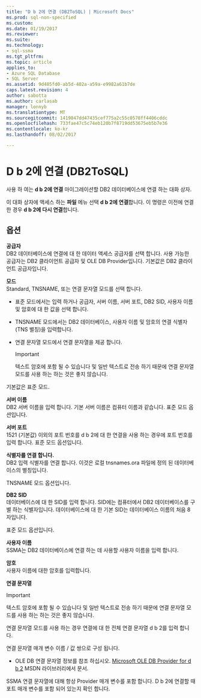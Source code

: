 ```yaml
---
title: "D b 2에 연결 (DB2ToSQL) | Microsoft Docs"
ms.prod: sql-non-specified
ms.custom: 
ms.date: 01/19/2017
ms.reviewer: 
ms.suite: 
ms.technology:
- sql-ssma
ms.tgt_pltfrm: 
ms.topic: article
applies_to:
- Azure SQL Database
- SQL Server
ms.assetid: 9d485fd0-ab5d-402a-a59a-e9982a61b7de
caps.latest.revision: 4
author: sabotta
ms.author: carlasab
manager: lonnyb
ms.translationtype: MT
ms.sourcegitcommit: 1419847dd47435cef775a2c55c0578ff4406cddc
ms.openlocfilehash: 733fae47c5c74eb120b7f8719dd53675eb5b7e36
ms.contentlocale: ko-kr
ms.lasthandoff: 08/02/2017

---
```

# <a name="connect-to-db2-db2tosql"></a>D b 2에 연결 (DB2ToSQL)
사용 하 여는 **d b 2에 연결** 마이그레이션할 DB2 데이터베이스에 연결 하는 대화 상자.  
  
이 대화 상자에 액세스 하는 **파일** 메뉴 선택 **d b 2에 연결**합니다. 이 명령은 이전에 연결한 경우 **d b 2에 다시 연결**합니다.  
  
## <a name="options"></a>옵션  
**공급자**  
DB2 데이터베이스에 연결에 대 한 데이터 액세스 공급자를 선택 합니다. 사용 가능한 공급자는 DB2 클라이언트 공급자 및 OLE DB Provider입니다. 기본값은 DB2 클라이언트 공급자입니다.  
  
**모드**  
Standard, TNSNAME, 또는 연결 문자열 모드를 선택 합니다.  
  
-   표준 모드에서는 입력 하거나 공급자, 서버 이름, 서버 포트, DB2 SID, 사용자 이름 및 암호에 대 한 값을 선택 합니다.  
  
-   TNSNAME 모드에서는 DB2 데이터베이스, 사용자 이름 및 암호의 연결 식별자 (TNS 별칭)을 입력합니다.  
  
-   연결 문자열 모드에서 연결 문자열을 제공 합니다.  
  
    > [!IMPORTANT]  
    > 텍스트 암호에 포함 될 수 있습니다 및 일반 텍스트로 전송 하기 때문에 연결 문자열 모드를 사용 하는 하는 것은 좋지 않습니다.  
  
기본값은 표준 모드.  
  
**서버 이름**  
DB2 서버 이름을 입력 합니다. 기본 서버 이름은 컴퓨터 이름과 같습니다. 표준 모드 옵션입니다.  
  
**서버 포트**  
1521 (기본값) 이외의 포트 번호를 d b 2에 대 한 연결을 사용 하는 경우에 포트 번호를 입력 합니다. 표준 모드 옵션입니다.  
  
**식별자를 연결 합니다.**  
DB2 입력 식별자를 연결 합니다. 이것은 로컬 tnsnames.ora 파일에 정의 된 데이터베이스의 별칭입니다.  
  
TNSNAME 모드 옵션입니다.  
  
**DB2 SID**  
데이터베이스에 대 한 SID를 입력 합니다. SID에는 컴퓨터에서 DB2 데이터베이스를 구별 하는 식별자입니다. 데이터베이스에 대 한 기본 SID는 데이터베이스 이름의 처음 8 자입니다.  
  
표준 모드 옵션입니다.  
  
**사용자 이름**  
SSMA는 DB2 데이터베이스에 연결 하는 데 사용할 사용자 이름을 입력 합니다.  
  
**암호**  
사용자 이름에 대한 암호를 입력합니다.  
  
**연결 문자열**  
> [!IMPORTANT]  
> 텍스트 암호에 포함 될 수 있습니다 및 일반 텍스트로 전송 하기 때문에 연결 문자열 모드를 사용 하는 하는 것은 좋지 않습니다.  
  
연결 문자열 모드를 사용 하는 경우 연결에 대 한 전체 연결 문자열 d b 2를 입력 합니다.  
  
연결 문자열 매개 변수 이름 / 값 쌍으로 구성 됩니다.  
  
-   OLE DB 연결 문자열 정보를 참조 하십시오. [Microsoft OLE DB Provider for d b 2](http://go.microsoft.com/fwlink/?LinkId=85640) MSDN 라이브러리에서 문서.  
  
SSMA 연결 문자열에 대해 항상 Provider 매개 변수를 포함 합니다. D b 2에 연결할 때 포트 매개 변수를 포함 되어 있는지 확인 합니다.  
  

